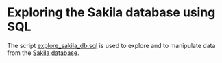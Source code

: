 # Exploring the Sakila database using SQL
The script [explore_sakila_db.sql](https://github.com/rochiecuevas/sakila_sql/blob/master/explore_sakila_db.sql) is used to explore and to manipulate data from the [Sakila database](https://dev.mysql.com/doc/sakila/en/sakila-preface.html). 
